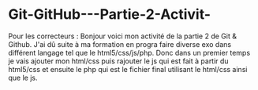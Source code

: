 # Git-GitHub---Partie-2-Activit-
Pour les correcteurs :
Bonjour voici mon activité de la partie 2 de Git & Github. 
J'ai dû suite à ma formation en progra faire diverse exo dans différent langage tel que le html5/css/js/php.
Donc dans un premier temps je vais ajouter mon html/css puis rajouter le js qui est fait à partir du html5/css et ensuite le php qui est le fichier final utilisant le html/css ainsi que le js.
